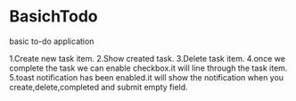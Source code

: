# BasichTodo
basic to-do application

1.Create new task item.
2.Show created task.
3.Delete task item.
4.once we complete the task we can enable checkbox.it will line through the task item.
5.toast notification has been enabled.it will show the notification when you create,delete,completed and submit empty field.
